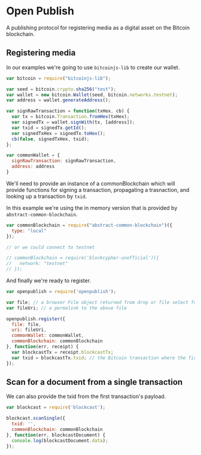 # Open Publish

A publishing protocol for registering media as a digital asset on the Bitcoin blockchain.

Registering media
---

In our examples we're going to use ```bitcoinjs-lib``` to create our wallet.

```javascript
var bitcoin = require("bitcoinjs-lib");

var seed = bitcoin.crypto.sha256("test");
var wallet = new bitcoin.Wallet(seed, bitcoin.networks.testnet);
var address = wallet.generateAddress();

var signRawTransaction = function(txHex, cb) {
  var tx = bitcoin.Transaction.fromHex(txHex);
  var signedTx = wallet.signWith(tx, [address]);
  var txid = signedTx.getId();
  var signedTxHex = signedTx.toHex();
  cb(false, signedTxHex, txid);
};

var commonWallet = {
  signRawTransaction: signRawTransaction,
  address: address
}
```

We'll need to provide an instance of a commonBlockchain which will provide functions for signing a transaction, propagating a trasnaction, and looking up a transaction by ```txid```.

In this example we're using the in memory version that is provided by ```abstract-common-blockchain```.


```javascript
var commonBlockchain = require("abstract-common-blockchain")({
  type: "local"
});

// or we could connect to testnet

// commonBlockchain = require('blockcypher-unofficial')({
//   network: "testnet"
// });
```

And finally we're ready to register.

```javascript
var openpublish = require('openpublish');

var file; // a browser File object returned from drop or file select form
var fileUri; // a permalink to the above file

openpublish.register({
  file: file,
  uri: fileUri,
  commonWallet: commonWallet,
  commonBlockchain: commonBlockchain
}, function(err, receipt) {
  var blockcastTx = receipt.blockcastTx;
  var txid = blockcastTx.txid; // the Bitcoin transaction where the first payload of the the data is embedded
});
```

Scan for a document from a single transaction
---

We can also provide the txid from the first transaction's payload.

```javascript
var blockcast = require('blockcast');

blockcast.scanSingle({
  txid: '',
  commonBlockchain: commonBlockchain
}, function(err, blockcastDocument) {
  console.log(blockcastDocument.data);
});

```
